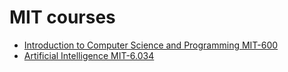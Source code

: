 # MIT courses
* [Introduction to Computer Science and Programming MIT-600](https://ocw.mit.edu/courses/electrical-engineering-and-computer-science/6-00-introduction-to-computer-science-and-programming-fall-2008/index.htm)
* [Artificial Intelligence MIT-6.034](https://ocw.mit.edu/courses/electrical-engineering-and-computer-science/6-034-artificial-intelligence-fall-2010/)
